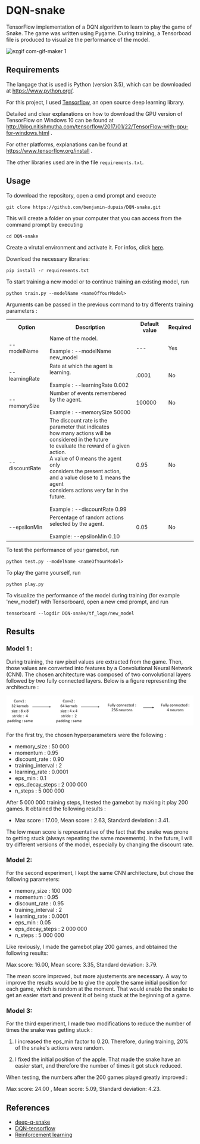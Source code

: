 # DQN-snake
TensorFlow implementation of a DQN algorithm to learn to play the game of Snake.
The game was written using Pygame. During training, a Tensorboad file is produced to visualize the performance of the model.

![ezgif com-gif-maker 1](https://user-images.githubusercontent.com/41129002/50708293-d553ed80-1031-11e9-85ce-76378d208d14.gif)


## Requirements

The langage that is used is Python (version 3.5), which can be downloaded at https://www.python.org/. 

For this project, I used [Tensorflow](https://www.tensorflow.org/), an open source deep learning library. 

Detailed and clear explanations on how to download the GPU version of TensorFlow on Windows 10 can be found at http://blog.nitishmutha.com/tensorflow/2017/01/22/TensorFlow-with-gpu-for-windows.html .


For other platforms, explanations can be found at
https://www.tensorflow.org/install . 


The other libraries used are in the file ```requirements.txt```.



## Usage

To download the repository, open a cmd prompt and execute 
```
git clone https://github.com/benjamin-dupuis/DQN-snake.git
```

This will create a folder on your computer that you can access from the command prompt by executing 

```
cd DQN-snake
```

Create a virutal environment and activate it. For infos, click [here](https://uoa-eresearch.github.io/eresearch-cookbook/recipe/2014/11/26/python-virtual-env/).


Download the necessary libraries:


```
pip install -r requirements.txt
```



To start training a new model or to continue training an existing model, run
```
python train.py --modelName <nameOfYourModel>
```

Arguments can be passed in the previous command to try differents training parameters : 

<table>
  <tr>
    <th>Option</th>
    <th>Description</th>
    <th>Default value</th>
    <th>Required</th>
  </tr>
  <tr>
    <td>--modelName</td>
    <td>Name of the model.<br><br>Example : --modelName new_model</td>
    <td>---</td>
    <td>Yes</td>
  </tr>
  <tr>
    <td>--learningRate</td>
    <td>Rate at which the agent is learning.<br><br>Example : --learningRate 0.002</td>
    <td>.0001</td>
    <td>No</td>
  </tr>
  <tr>
    <td>--memorySize</td>
    <td>Number of events remembered by the agent.<br><br>Example : --memorySize 50000</td>
    <td>100000</td>
    <td>No</td>
  </tr>
  <tr>
    <td>--discountRate</td>
    <td>The discount rate is the<span style="font-weight:bold"> </span>parameter that indicates<br>how<span style="font-weight:bold"> </span>many actions will be considered in the future <br>to evaluate the reward of a given action.  <br>A value of 0 means the agent only <br>considers the present action,<br>and a value close to 1 means the agent<br>considers actions very far in the future.<br><br>Example : --discountRate 0.99</td>
    <td>0.95</td>
    <td>No</td>
  </tr>
  <tr>
    <td>--epsilonMin</td>
    <td>Percentage of random actions selected by the agent.<br><br>Example: --epsilonMin 0.10</td>
    <td>0.05</td>
    <td>No</td>
  </tr>
</table>





To test the performance of your gamebot, run 
```
python test.py --modelName <nameOfYourModel>
```

To play the game yourself, run 
```
python play.py
```

To visualize the performance of the model during training (for example 'new_model') with Tensorboard, open a new cmd prompt, and run

```
tensorboard --logdir DQN-snake/tf_logs/new_model
```


## Results


### Model 1 : 
During training, the raw pixel values are extracted from the game. Then, those values are converted into features by a Convolutional Neural Network (CNN). The chosen architecture was composed of two convolutional layers followed by two fully connected layers. Below is a figure representing the architecture :  

![architecture](assets/architecture_2.PNG)


For the first try, the chosen hyperparameters were the following : 

- memory_size : 50 000
- momentum : 0.95
- discount_rate : 0.90
- training_interval : 2
- learning_rate : 0.0001
- eps_min : 0.1
- eps_decay_steps : 2 000 000
- n_steps : 5 000 000


After 5 000 000 training steps, I tested the gamebot by making it play 200 games. It obtained the following results : 

- Max score : 17.00, Mean score : 2.63, Standard deviation : 3.41. 

The low mean score is representative of the fact that the snake was prone to getting stuck (always repeating the same movements).
In the future, I will try different versions of the model, especially by changing the discount rate. 


### Model 2:

For the second experiment, I kept the same CNN architecture, but chose the following parameters:


- memory_size : 100 000
- momentum : 0.95
- discount_rate : 0.95
- training_interval : 2
- learning_rate : 0.0001
- eps_min : 0.05
- eps_decay_steps : 2 000 000
- n_steps : 5 000 000


Like reviously, I made the gamebot play 200 games, and obtained the following results:

Max score: 16.00, Mean score: 3.35, Standard deviation: 3.79.

The mean score improved, but more ajustements are necessary. A way to improve the results would be to give the apple the same initial position for each game, which is random at the moment. That would enable the snake to get an easier start and prevent it of being stuck at the beginning of a game.


### Model 3:

For the third experiment, I made two modifications to reduce the number of times the snake was getting stuck : 

1. I increased the eps_min factor to 0.20. Therefore, during training, 20% of the snake's actions were random.

2. I fixed the initial position of the apple. That made the snake have an easier start, and therefore the number of times it got stuck reduced.


When testing, the numbers after the 200 games played greatly improved : 

Max score: 24.00 , Mean score: 5.09, Standard deviation: 4.23.


## References 

- [deep-q-snake](https://github.com/danielegrattarola/deep-q-snake)
- [DQN-tensorflow](https://github.com/devsisters/DQN-tensorflow)
- [Reinforcement learning](https://github.com/ageron/handson-ml/blob/master/16_reinforcement_learning.ipynb)

